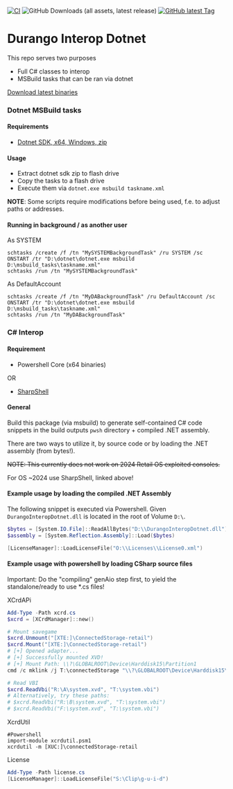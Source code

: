 [![CI](https://github.com/xboxoneresearch/Interop/actions/workflows/build.yml/badge.svg?branch=main)](https://github.com/xboxoneresearch/Interop/actions/workflows/build.yml)
![GitHub Downloads (all assets, latest release)](https://img.shields.io/github/downloads/xboxoneresearch/Interop/latest/total)
[![GitHub latest Tag](https://img.shields.io/github/v/tag/xboxoneresearch/Interop)](https://github.com/xboxoneresearch/Interop/releases/latest)

# Durango Interop Dotnet

This repo serves two purposes

- Full C# classes to interop
- MSBuild tasks that can be ran via dotnet

[Download latest binaries](https://github.com/xboxoneresearch/Interop/releases/latest)

### Dotnet MSBuild tasks

#### Requirements

- [Dotnet SDK, x64, Windows, zip](https://dotnet.microsoft.com/en-us/download/dotnet/8.0)

#### Usage

- Extract dotnet sdk zip to flash drive
- Copy the tasks to a flash drive
- Execute them via `dotnet.exe msbuild taskname.xml`

**NOTE**: Some scripts require modifications before being used, f.e. to adjust paths or addresses.

#### Running in background / as another user

As SYSTEM

```
schtasks /create /f /tn "MySYSTEMBackgroundTask" /ru SYSTEM /sc ONSTART /tr "D:\dotnet\dotnet.exe msbuild D:\msbuild_tasks\taskname.xml"
schtasks /run /tn "MySYSTEMBackgroundTask"
```

As DefaultAccount

```
schtasks /create /f /tn "MyDABackgroundTask" /ru DefaultAccount /sc ONSTART /tr "D:\dotnet\dotnet.exe msbuild D:\msbuild_tasks\taskname.xml"
schtasks /run /tn "MyDABackgroundTask"
```

### C# Interop

#### Requirement

- Powershell Core (x64 binaries)

OR

- [SharpShell](https://github.com/xboxoneresearch/SharpShell)

#### General

Build this package (via msbuild) to generate self-contained C# code snippets in the build outputs `pwsh` directory + compiled .NET assembly.

There are two ways to utilize it, by source code or by loading the .NET assembly (from bytes!).

~~NOTE: This currently does not work on 2024 Retail OS exploited consoles.~~

For OS ~2024 use SharpShell, linked above!

#### Example usage by loading the compiled .NET Assembly

The following snippet is executed via Powershell.
Given `DurangoInteropDotnet.dll` is located in the root of Volume `D:\`.

```powershell
$bytes = [System.IO.File]::ReadAllBytes("D:\\DurangoInteropDotnet.dll")
$assembly = [System.Reflection.Assembly]::Load($bytes)

[LicenseManager]::LoadLicenseFile("O:\\Licenses\\License0.xml")
```

#### Example usage with powershell by loading CSharp source files

Important: Do the "compiling" genAio step first, to yield the standalone/ready to use *.cs files!

XCrdAPi

```powershell
Add-Type -Path xcrd.cs
$xcrd = [XCrdManager]::new()

# Mount savegame
$xcrd.Unmount("[XTE:]\ConnectedStorage-retail")
$xcrd.Mount("[XTE:]\ConnectedStorage-retail")
# [+] Opened adapter...
# [+] Successfully mounted XVD!
# [+] Mount Path: \\?\GLOBALROOT\Device\Harddisk15\Partition1
cmd /c mklink /j T:\connectedStorage "\\?\GLOBALROOT\Device\Harddisk15\Partition1\"

# Read VBI
$xcrd.ReadVbi("R:\A\system.xvd", "T:\system.vbi")
# Alternatively, try these paths:
# $xcrd.ReadVbi("R:\B\system.xvd", "T:\system.vbi")
# $xcrd.ReadVbi("F:\system.xvd", "T:\system.vbi")
```

XcrdUtil
```
#Powershell
import-module xcrdutil.psm1
xcrdutil -m [XUC:]\connectedStorage-retail
```

License

```powershell
Add-Type -Path license.cs
[LicenseManager]::LoadLicenseFile("S:\Clip\g-u-i-d")
```

